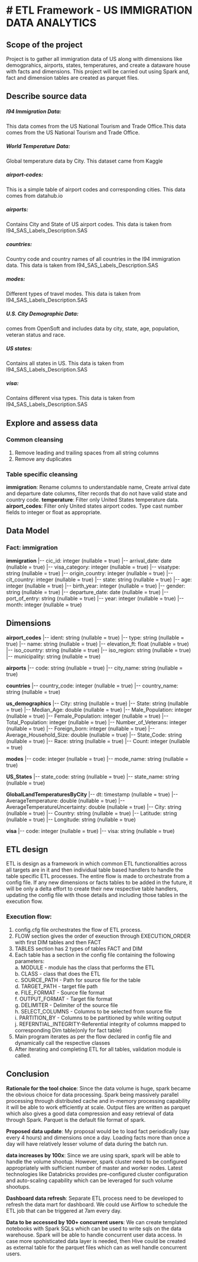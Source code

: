 # # ETL Framework - US IMMIGRATION DATA ANALYTICS

## Scope of the project 
Project is to gather all immigration data of US along with dimensions like demogprahics, airports, states, temperatures, and create a dataware house with facts and dimensions. This project will be carried out using Spark and, fact and dimension tables are created as parquet files. 

## Describe source data
##### **I94 Immigration Data**: 
This data comes from the US National Tourism and Trade Office.This data comes from the US National Tourism and Trade Office. 
##### **World Temperature Data**: 
Global temperature data by City. This dataset came from Kaggle
##### **airport-codes**: 
This is a simple table of airport codes and corresponding cities. This data comes from datahub.io
##### **airports**: 
Contains City and State of US airport codes. This data is taken from I94_SAS_Labels_Description.SAS
##### **countries**: 
Country code and country names of all countries in the I94 immigration data. This data is taken from I94_SAS_Labels_Description.SAS
##### **modes**: 
Different types of travel modes. This data is taken from I94_SAS_Labels_Description.SAS
##### **U.S. City Demographic Data**: 
comes from OpenSoft and includes data by city, state, age, population, veteran status and race.
##### **US states**: 
Contains all states in US. This data is taken from I94_SAS_Labels_Description.SAS
##### **visa**: 
Contains different visa types. This data is taken from I94_SAS_Labels_Description.SAS

## Explore and assess data
### Common cleansing
1. Remove leading and trailing spaces from all string columns
2. Remove any duplicates

### Table specific cleansing
**immigration**: Rename columns to understandable name, Create arrival date and departure date columns, filter records that do not have valid state and country code. 
**temperature**: Filter only United States temperature data. 
**airport_codes**: Filter only United states airport codes. Type cast number fields to integer or float as appropriate. 

## Data Model
### Fact: immigration
**immigration**
 |-- cic_id: integer (nullable = true)
 |-- arrival_date: date (nullable = true)
 |-- visa_category: integer (nullable = true)
 |-- visatype: string (nullable = true)
 |-- origin_country: integer (nullable = true)
 |-- cit_country: integer (nullable = true)
 |-- state: string (nullable = true)
 |-- age: integer (nullable = true)
 |-- birth_year: integer (nullable = true)
 |-- gender: string (nullable = true)
 |-- departure_date: date (nullable = true)
 |-- port_of_entry: string (nullable = true)
 |-- year: integer (nullable = true)
 |-- month: integer (nullable = true)
 
 ## Dimensions
 **airport_codes**
 |-- ident: string (nullable = true)
 |-- type: string (nullable = true)
 |-- name: string (nullable = true)
 |-- elevation_ft: float (nullable = true)
 |-- iso_country: string (nullable = true)
 |-- iso_region: string (nullable = true)
 |-- municipality: string (nullable = true)
 
 **airports**
 |-- code: string (nullable = true)
 |-- city_name: string (nullable = true)

**countries**
 |-- country_code: integer (nullable = true)
 |-- country_name: string (nullable = true)

**us_demographics**
 |-- City: string (nullable = true)
 |-- State: string (nullable = true)
 |-- Median_Age: double (nullable = true)
 |-- Male_Population: integer (nullable = true)
 |-- Female_Population: integer (nullable = true)
 |-- Total_Population: integer (nullable = true)
 |-- Number_of_Veterans: integer (nullable = true)
 |-- Foreign_born: integer (nullable = true)
 |-- Average_Household_Size: double (nullable = true)
 |-- State_Code: string (nullable = true)
 |-- Race: string (nullable = true)
 |-- Count: integer (nullable = true)
 
 **modes**
 |-- code: integer (nullable = true)
 |-- mode_name: string (nullable = true)
 
 **US_States**
 |-- state_code: string (nullable = true)
 |-- state_name: string (nullable = true)
 
 
 **GlobalLandTemperaturesByCity**
 |-- dt: timestamp (nullable = true)
 |-- AverageTemperature: double (nullable = true)
 |-- AverageTemperatureUncertainty: double (nullable = true)
 |-- City: string (nullable = true)
 |-- Country: string (nullable = true)
 |-- Latitude: string (nullable = true)
 |-- Longitude: string (nullable = true)


**visa**
 |-- code: integer (nullable = true)
 |-- visa: string (nullable = true)
 
 ## ETL design

ETL is design as a framework in which common ETL functionalities across all targets are in it and then individual table based handlers to handle the table specific ETL processes. The entire flow is made to orchestrate from a config file. If any new dimensions or facts tables to be added in the future, it will be only a delta effort to create their new respective table handlers,  updating the config file with those details and including those tables in the execution flow. 

### **Execution flow**:                                                                                                     
  1. config.cfg file orchestrates the flow of ETL process.                                                          
  2. FLOW section gives the order of exeuction through EXECUTION_ORDER with first DIM tables and then FACT          
  3. TABLES section has 2 types of tables FACT and DIM                                                              
  4. Each table has a section in the config file containing the following parameters:                               
     a. MODULE - module has the class that performs the ETL                                                         
     b. CLASS -  class that does the ETL                                                                            
     c. SOURCE_PATH -  Path for source file for the table                                                           
     d. TARGET_PATH -  target file path                                                                             
     e. FILE_FORMAT -  Source file format                                                                           
     f. OUTPUT_FORMAT -  Target file format                                                                         
     g. DELIMITER -  Delimiter of the source file                                                                   
     h. SELECT_COLUMNS -  Columns to be selected from source file                                                   
     i. PARTITION_BY -  Columns to be partitioned by while writing output                                           
     j. REFERNTIAL_INTEGRITY-Referential integrity of columns mapped to corresponding Dim table(only for fact table)
   5. Main program iterates as per the flow declared in config file and dynamically call the respective classes     
   6. After iterating and completing ETL for all tables, validation module is called.                               

## Conclusion

**Rationale for the tool choice**: Since the data volume is huge, spark became the obvious choice for data processing. Spark being massively parallel processing through distributed cache and in-memory processing capability it will be able to work efficiently at scale. Output files are written as parquet which also gives a good data compression and easy retrieval of data through Spark. Parquet is the default file format of spark. 

**Proposed data update**: My proposal would be to load fact periodically (say every 4 hours) and dimensions once a day. Loading facts more than once a day will have relatively lesser volume of data during the batch run. 

**data increases by 100x**: Since we are using spark, spark will be able to handle the volume shootup. However, spark cluster need to be configured appropriately with sufficient number of master and worker nodes. Latest technologies like Databricks provides pre-configured cluster configuration and auto-scaling capability which can be leveraged for such volume shootups. 

**Dashboard data refresh**: Separate ETL process need to be developed to refresh the data mart for dashboard. We could use Airflow to schedule the ETL job that can be triggered at 7am every day. 

**Data to be accessed by 100+ concurrent users**: We can create templated notebooks with Spark SQLs which can be used to write sqls on the data warehouse. Spark will be able to handle concurrent user data access. In case more spohisticated data layer is needed, then Hive could be created as external table for the parquet files which can as well handle concurrent users. 
